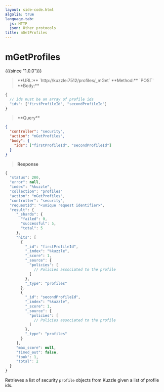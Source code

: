 ```yaml
---
layout: side-code.html
algolia: true
language-tab:
  js: HTTP
  json: Other protocols
title: mGetProfiles
---
```



# mGetProfiles

{{{since "1.0.0"}}}



<blockquote class="js">
<p>
**URL:** `http://kuzzle:7512/profiles/_mGet`  
**Method:** `POST`  
**Body:**
</p>
</blockquote>


```js
{
  // ids must be an array of profile ids
  "ids": ["firstProfileId", "secondProfileId"]
}
```

<blockquote class="json">
<p>
**Query**
</p>
</blockquote>

```json
{
  "controller": "security",
  "action": "mGetProfiles",
  "body": {
    "ids": ["firstProfileId", "secondProfileId"]
  }
}
```

>**Response**

```javascript
{
  "status": 200,                     
  "error": null,                     
  "index": "%kuzzle",
  "collection": "profiles"
  "action": "mGetProfiles",
  "controller": "security",
  "requestId": "<unique request identifier>",
  "result": {
     "_shards": {
       "failed": 0,
       "successful": 5,
       "total": 5
     },
     "hits": [
       {
         "_id": "firstProfileId",
         "_index": "%kuzzle",
         "_score": 1,
         "_source": {
           "policies": [
             // Policies associated to the profile
           ]
         },
         "_type": "profiles"
       },
       {
         "_id": "secondProfileId",
         "_index": "%kuzzle",
         "_score": 1,
         "_source": {
           "policies": [
             // Policies associated to the profile
           ]
         },
         "_type": "profiles"
       }
     ],
     "max_score": null,
     "timed_out": false,
     "took": 1,
     "total": 2
  }
}
```

Retrieves a list of security `profile` objects from Kuzzle given a list of profile ids.
